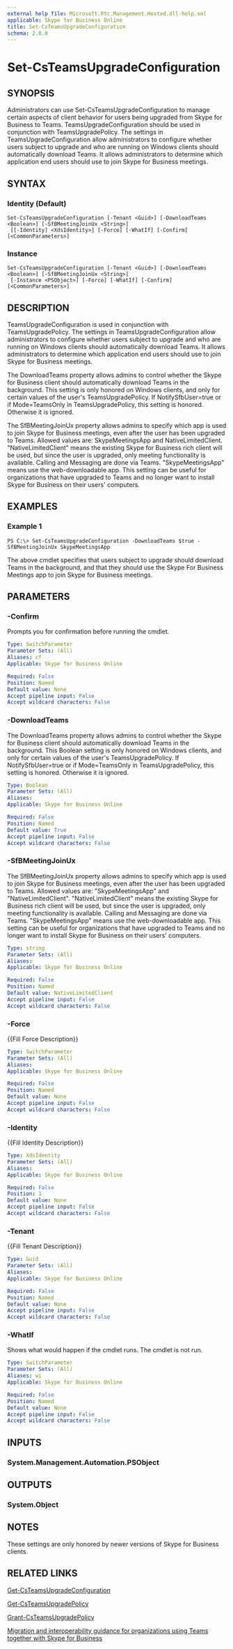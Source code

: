 ```yaml
---
external help file: Microsoft.Rtc.Management.Hosted.dll-help.xml 
applicable: Skype for Business Online
title: Set-CsTeamsUpgradeConfiguration
schema: 2.0.0
---
```


# Set-CsTeamsUpgradeConfiguration

## SYNOPSIS
Administrators can use Set-CsTeamsUpgradeConfiguration to manage certain aspects of client behavior for users being upgraded from Skype for Business to Teams. TeamsUpgradeConfiguration should be used in conjunction with TeamsUpgradePolicy. The settings in TeamsUpgradeConfiguration allow administrators to configure whether users subject to upgrade and who are running on Windows clients should automatically download Teams. It allows administrators to determine which application end users should use to join Skype for Business meetings.

## SYNTAX

### Identity (Default)
```
Set-CsTeamsUpgradeConfiguration [-Tenant <Guid>] [-DownloadTeams <Boolean>] [-SfBMeetingJoinUx <String>]
 [[-Identity] <XdsIdentity>] [-Force] [-WhatIf] [-Confirm] [<CommonParameters>]
```

### Instance
```
Set-CsTeamsUpgradeConfiguration [-Tenant <Guid>] [-DownloadTeams <Boolean>] [-SfBMeetingJoinUx <String>]
 [-Instance <PSObject>] [-Force] [-WhatIf] [-Confirm] [<CommonParameters>]
```

## DESCRIPTION
TeamsUpgradeConfiguration is used in conjunction with TeamsUpgradePolicy. The settings in TeamsUpgradeConfiguration allow administrators to configure whether users subject to upgrade and who are running on Windows clients should automatically download Teams. It allows administrators to determine which application end users should use to join Skype for Business meetings.

The DownloadTeams property allows admins to control whether the Skype for Business client should automatically download Teams in the background. This setting is only honored on Windows clients, and only for certain values of the user's TeamsUpgradePolicy. If NotifySfbUser=true or if Mode=TeamsOnly in TeamsUpgradePolicy, this setting is honored. Otherwise it is ignored. 

The SfBMeetingJoinUx property allows admins to specify which app is used to join Skype for Business meetings, even after the user has been upgraded to Teams. Allowed values are: SkypeMeetingsApp and NativeLimitedClient.   "NativeLimitedClient"  means the existing Skype for Business rich client will be used, but since the user is upgraded, only meeting functionality is available. Calling and Messaging are done via Teams.  "SkypeMeetingsApp" means use the web-downloadable app. This setting can be useful for organizations that have upgraded to Teams and no longer want to install Skype for Business on their users' computers.

## EXAMPLES

### Example 1
```
PS C:\> Set-CsTeamsUpgradeConfiguration -DownloadTeams $true -SfBMeetingJoinUx SkypeMeetingsApp
```

The above cmdlet specifies that users subject to upgrade should download Teams in the background, and that they should use the Skype For Business Meetings app to join Skype for Business meetings.

## PARAMETERS

### -Confirm
Prompts you for confirmation before running the cmdlet.

```yaml
Type: SwitchParameter
Parameter Sets: (All)
Aliases: cf
Applicable: Skype for Business Online

Required: False
Position: Named
Default value: None
Accept pipeline input: False
Accept wildcard characters: False
```

### -DownloadTeams
The DownloadTeams property allows admins to control whether the Skype for Business client should automatically download Teams in the background. This Boolean setting is only honored on Windows clients, and only for certain values of the user's TeamsUpgradePolicy. If NotifySfbUser=true or if Mode=TeamsOnly in TeamsUpgradePolicy, this setting is honored. Otherwise it is ignored. 

```yaml
Type: Boolean
Parameter Sets: (All)
Aliases: 
Applicable: Skype for Business Online

Required: False
Position: Named
Default value: True
Accept pipeline input: False
Accept wildcard characters: False
```
### -SfBMeetingJoinUx
The SfBMeetingJoinUx property allows admins to specify which app is used to join Skype for Business meetings, even after the user has been upgraded to Teams. Allowed values are: "SkypeMeetingsApp" and "NativeLimitedClient".   "NativeLimitedClient"  means the existing Skype for Business rich client will be used, but since the user is upgraded, only meeting functionality is available. Calling and Messaging are done via Teams.  "SkypeMeetingsApp" means use the web-downloadable app. This setting can be useful for organizations that have upgraded to Teams and no longer want to install Skype for Business on their users' computers.

```yaml
Type: string
Parameter Sets: (All)
Aliases: 
Applicable: Skype for Business Online

Required: False
Position: Named
Default value: NativeLimitedClient
Accept pipeline input: False
Accept wildcard characters: False
```
### -Force
{{Fill Force Description}}

```yaml
Type: SwitchParameter
Parameter Sets: (All)
Aliases: 
Applicable: Skype for Business Online

Required: False
Position: Named
Default value: None
Accept pipeline input: False
Accept wildcard characters: False
```

### -Identity
{{Fill Identity Description}}

```yaml
Type: XdsIdentity
Parameter Sets: (All)
Aliases: 
Applicable: Skype for Business Online

Required: False
Position: 1
Default value: None
Accept pipeline input: False
Accept wildcard characters: False
```



### -Tenant
{{Fill Tenant Description}}

```yaml
Type: Guid
Parameter Sets: (All)
Aliases: 
Applicable: Skype for Business Online

Required: False
Position: Named
Default value: None
Accept pipeline input: False
Accept wildcard characters: False
```

### -WhatIf
Shows what would happen if the cmdlet runs.
The cmdlet is not run.

```yaml
Type: SwitchParameter
Parameter Sets: (All)
Aliases: wi
Applicable: Skype for Business Online

Required: False
Position: Named
Default value: None
Accept pipeline input: False
Accept wildcard characters: False
```

## INPUTS

### System.Management.Automation.PSObject


## OUTPUTS

### System.Object

## NOTES
These settings are only honored by newer versions of Skype for Business clients.

## RELATED LINKS

[Get-CsTeamsUpgradeConfiguration](Get-CsTeamsUpgradeConfiguration.md)

[Get-CsTeamsUpgradePolicy](Get-CsTeamsUpgradePolicy.md)

[Grant-CsTeamsUpgradePolicy](Grant-CsTeamsUpgradePolicy.md)

[Migration and interoperability guidance for organizations using Teams together with Skype for Business](https://docs.microsoft.com/en-us/MicrosoftTeams/migration-interop-guidance-for-teams-with-skype)
